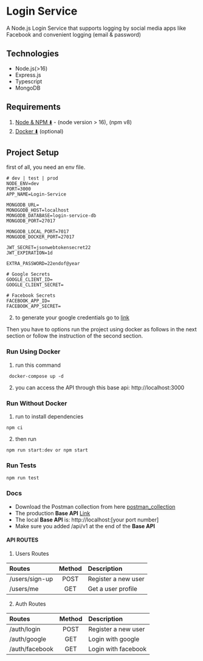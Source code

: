 # Login Service
A Node.js Login Service that supports logging by social media apps like Facebook and convenient logging (email & password)

## Technologies

- Node.js(>16)
- Express.js
- Typescript
- MongoDB 

## Requirements

1. [Node & NPM ⬇️](https://nodejs.org/en/) - (node version > 16), (npm v8)
3. [Docker ⬇️](https://docs.docker.com/desktop/install/windows-install/) (optional)

## Project Setup
first of all, you need an env file.
```
# dev | test | prod
NODE_ENV=dev
PORT=3000
APP_NAME=Login-Service

MONGODB_URL=
MONOGODB_HOST=localhost
MONGODB_DATABASE=login-service-db
MONGODB_PORT=27017

MONGODB_LOCAL_PORT=7017
MONGODB_DOCKER_PORT=27017

JWT_SECRET=jsonwebtokensecret22
JWT_EXPIRATION=1d

EXTRA_PASSWORD=22endof@year

# Google Secrets
GOOGLE_CLIENT_ID=
GOOGLE_CLIENT_SECRET=

# Facebook Secrets
FACEBOOK_APP_ID=
FACEBOOK_APP_SECRET=
```
2. to generate your google credentials go to [link](https://console.cloud.google.com/apis/credentials)  

Then you have to options run the project using docker as follows in the next section or follow the instruction of the second section.
### Run Using Docker
1. run this command
```
 docker-compose up -d
```
2. you can access the API through this base api: http://localhost:3000
### Run Without Docker
1. run to install dependencies
``` 
npm ci 
```
2. then run
```
npm run start:dev or npm start
```

### Run Tests
```
npm run test
```

### Docs
- Download the Postman collection from here [postman_collection](./docs/login-service.postman_collection.json)
- The production **Base API** [Link](https://login-service-app-cad5af84e360.herokuapp.com)
- The local **Base API** is: http://localhost:[your port number]
- Make sure you added /api/v1 at the end of the **Base API**

#### API ROUTES
1. Users Routes

|            Routes             | Method |          Description         |
| :--------------------------- | :----: | :--------------------------- |
|  /users/sign-up         |  POST  |         Register a new user        |
|      /users/me            |  GET   |       Get a user profile      |

2. Auth Routes

|            Routes             | Method |          Description         |
| :--------------------------- | :----: | :--------------------------- |
|  /auth/login         |  POST  |         Register a new user        |
|      /auth/google            |  GET   |       Login with google      |
|      /auth/facebook            |  GET   |       Login with facebook      |